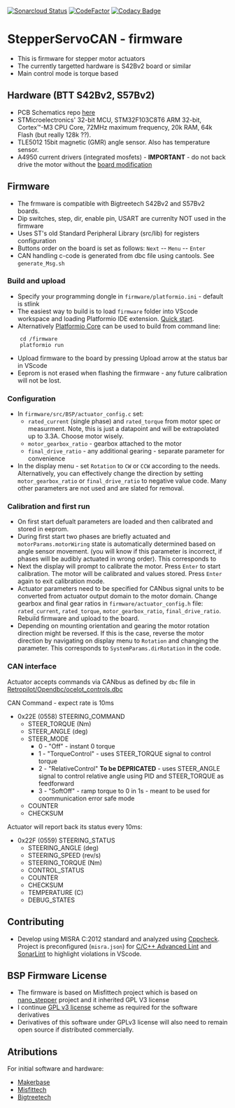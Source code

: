[![Sonarcloud Status](https://sonarcloud.io/api/project_badges/measure?project=dzid26_RetroPilot-SERVO42B&metric=alert_status)](https://sonarcloud.io/dashboard?id=dzid26_RetroPilot-SERVO42B)
[![CodeFactor](https://www.codefactor.io/repository/github/dzid26/StepperServoCAN/badge)](https://www.codefactor.io/repository/github/dzid26/StepperServoCAN)
[![Codacy Badge](https://app.codacy.com/project/badge/Grade/fce99e1ae7d149a0a6768b91afb259d7)](https://www.codacy.com/gh/dzid26/StepperServoCAN/dashboard)
# StepperServoCAN - firmware
- This is firmware for stepper motor actuators
- The currently targetted hardware is S42Bv2 board or similar
- Main control mode is torque based

## Hardware (BTT S42Bv2, S57Bv2)
- PCB Schematics repo [here](https://github.com/dzid26/StepperServo-hardware)
- STMicroelectronics' 32-bit MCU, STM32F103C8T6 ARM 32-bit, Cortex™-M3 CPU Core, 72MHz maximum frequency, 20k RAM, 64k Flash (but really 128k ??).
- TLE5012 15bit magnetic (GMR) angle sensor. Also has temperature sensor.
- A4950 current drivers (integrated mosfets) - **IMPORTANT** - do not back drive the motor without the [board modification](https://github.com/dzid26/RetroPilot-SERVO42B/wiki/Board-BEMF-protection-mod)

## Firmware 
- The frmware is compatible with Bigtreetech S42Bv2 and S57Bv2 boards.
- Dip switches, step, dir, enable pin, USART are currenlty NOT used in the firmware
- Uses ST's old Standard Peripheral Library (src/lib) for registers configuration
- Buttons order on the board is set as follows: 
    `Next` -- `Menu` -- `Enter`
- CAN handling c-code is generated from dbc file using cantools. See `generate_Msg.sh` 

### Build and upload
- Specify your programming dongle in `firmware/platformio.ini` - default is stlink
- The easiest way to build is to load `firmware` folder into VScode workspace and loading Platformio IDE extension. [Quick start](https://docs.platformio.org/en/latest/integration/ide/vscode.html).
- Alternatively [Platformio Core](https://docs.platformio.org/en/latest/core/installation/index.html) can be used to build from command line:
```
    cd /firmware
    platformio run
```
- Upload firmware to the board by pressing Upload arrow at the status bar in VScode
- Eeprom is not erased when flashing the firmware - any future calibration will not be lost.

### Configuration
- In `firmware/src/BSP/actuator_config.c` set:
    - `rated_current` (single phase) and `rated_torque` from motor spec or measurment. Note, this is just a datapoint and will be extrapolated up to 3.3A. Choose motor wisely.
    - `motor_gearbox_ratio` - gearbox attached to the motor
    - `final_drive_ratio` - any additional gearing - separate parameter for convenience
- In the display menu - set `Rotation` to `CW` or `CCW` according to the needs. Alternatively, you can effectively change the direction by setting `motor_gearbox_ratio` or `final_drive_ratio` to negative value code.
Many other parameters are not used and are slated for removal.

### Calibration and first run
- On first start defualt parameters are loaded and then calibrated and stored in eeprom.
- During first start two phases are briefly actuated and `motorParams.motorWiring` state is automatically determined based on angle sensor movement. (you will know if this parameter is incorrect, if phases will be audibly actuated in wrong order). This corresponds to 
- Next the display will prompt to calibrate the motor. Press `Enter` to start calibration. The motor will be calibrated and values stored. Press `Enter` again to exit calibration mode.
- Actuator parameters need to be specified for CANbus signal units to be converted from actuator output domain to the motor domain. Change gearbox and final gear ratios in `firmware/actuator_config.h` file: `rated_current`, `rated_torque`, `motor_gearbox_ratio`, `final_drive_ratio`. Rebuild firmware and upload to the board.
- Depending on mounting orientation and gearing the motor rotation direction might be reversed. If this is the case, reverse the motor direction by navigating on display menu to `Rotation` and changing the parameter. This corresponds to `SystemParams.dirRotation` in the code.
### CAN interface
Actuator accepts commands via CANbus as defined by `dbc` file in [Retropilot/Opendbc/ocelot_controls.dbc](https://github.com/RetroPilot/opendbc/blob/Ocelot-steering-dev/ocelot_controls.dbc)

CAN Command - expect rate is 10ms
- 0x22E (0558) STEERING_COMMAND
    - STEER_TORQUE (Nm)
    - STEER_ANGLE (deg)
    - STEER_MODE
        - 0 - "Off" - instant 0 torque
        - 1 - "TorqueControl" - uses STEER_TORQUE signal to control torque
        - 2 - "RelativeControl" **To be DEPRICATED** - uses STEER_ANGLE signal to control relative angle using PID and STEER_TORQUE as feedforward
        - 3 - "SoftOff" - ramp torque to 0 in 1s - meant to be used for coommunication error safe mode
    - COUNTER
    - CHECKSUM

Actuator will report back its status every 10ms:
- 0x22F (0559) STEERING_STATUS
    - STEERING_ANGLE (deg)
    - STEERING_SPEED (rev/s)
    - STEERING_TORQUE (Nm)
    - CONTROL_STATUS
    - COUNTER
    - CHECKSUM
    - TEMPERATURE (C)
    - DEBUG_STATES

## Contributing
- Develop using MISRA C:2012 standard and analyzed using [Cppcheck](https://cppcheck.sourceforge.io/). Project is preconfigured (`misra.json`) for [C/C++ Advanced Lint](https://marketplace.visualstudio.com/items?itemName=jbenden.c-cpp-flylint) and [SonarLint](https://marketplace.visualstudio.com/items?itemName=SonarSource.sonarlint-vscode) to highlight violations in VScode.

## BSP Firmware License 
- The firmware is based on Misfittech project which is based on [nano_stepper](https://github.com/Misfittech/nano_stepper) project and it inherited GPL V3 license
- I continue [GPL v3 license](https://github.com/dzid26/RetroPilot-SERVO42B/blob/openpilot_S42B/LICENSE) scheme as required for the software derivatives
- Derivatives of this software under GPLv3 license will also need to remain open source if distributed commercially.

## Atributions
For initial software and hardware:
- [Makerbase](https://makerbase.com.cn/)
- [Misfittech](https://misfittech.net/)
- [Bigtreetech](https://bigtree-tech.com/)